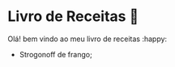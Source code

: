 # Livro de Receitas :cake:

Olá! bem vindo ao meu livro de receitas :happy:

- Strogonoff de frango;

